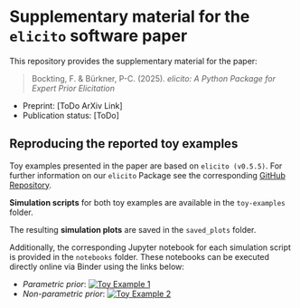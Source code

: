 # Supplementary material for the `elicito` software paper
This repository provides the supplementary material for the paper: 
> Bockting, F. & Bürkner, P-C. (2025). *elicito: A Python Package for Expert 
> Prior Elicitation*

+ Preprint: [ToDo ArXiv Link]
+ Publication status: [ToDo]

## Reproducing the reported toy examples
Toy examples presented in the paper are based on `elicito (v0.5.5)`.
For further information on our `elicito` Package see the corresponding
[GitHub Repository](https://github.com/florence-bockting/elicito).

**Simulation scripts** for both toy examples are available
in the `toy-examples` folder.

The resulting **simulation plots** are saved in the `saved_plots` folder. 

Additionally, the corresponding Jupyter notebook for each simulation script is
provided in the `notebooks` folder. 
These notebooks can be executed directly online via Binder using the links below:

+ *Parametric prior*: [![Toy Example 1](https://mybinder.org/badge_logo.svg)](https://mybinder.org/v2/gh/florence-bockting/elicito-software-paper/HEAD?urlpath=%2Fdoc%2Ftree%2Fnotebooks%2Ftoy-example-1.ipynb)
+ *Non-parametric prior*: [![Toy Example 2](https://mybinder.org/badge_logo.svg)](https://mybinder.org/v2/gh/florence-bockting/elicito-software-paper/HEAD?urlpath=%2Fdoc%2Ftree%2Fnotebooks%2Ftoy-example-2.ipynb)

